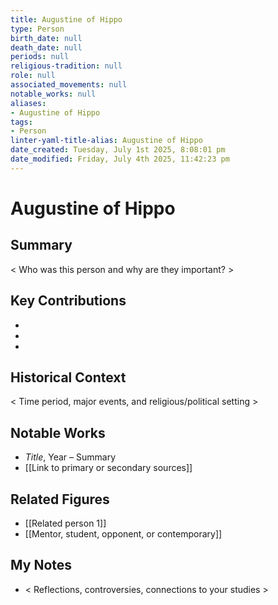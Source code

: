 ```yaml
---
title: Augustine of Hippo
type: Person
birth_date: null
death_date: null
periods: null
religious-tradition: null
role: null
associated_movements: null
notable_works: null
aliases:
- Augustine of Hippo
tags:
- Person
linter-yaml-title-alias: Augustine of Hippo
date_created: Tuesday, July 1st 2025, 8:08:01 pm
date_modified: Friday, July 4th 2025, 11:42:23 pm
---
```


# Augustine of Hippo

## Summary
< Who was this person and why are they important? >

## Key Contributions
- 
- 
- 

## Historical Context
< Time period, major events, and religious/political setting >

## Notable Works
- *Title*, Year – Summary
- [[Link to primary or secondary sources]]


## Related Figures
- [[Related person 1]]
- [[Mentor, student, opponent, or contemporary]]

## My Notes
- < Reflections, controversies, connections to your studies >
